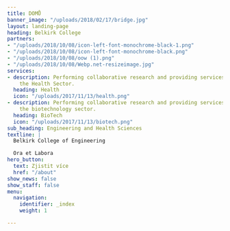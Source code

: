 ```yaml
---
title: DOMŮ
banner_image: "/uploads/2018/02/17/bridge.jpg"
layout: landing-page
heading: Belkirk College
partners:
- "/uploads/2018/10/08/icon-left-font-monochrome-black-1.png"
- "/uploads/2018/10/08/icon-left-font-monochrome-black.png"
- "/uploads/2018/10/08/oow (1).png"
- "/uploads/2018/10/08/Webp.net-resizeimage.jpg"
services:
- description: Performing collaborative research and providing services to support
    the Health Sector.
  heading: Health
  icon: "/uploads/2017/11/13/health.png"
- description: Performing collaborative research and providing services to support
    the biotechnology sector.
  heading: BioTech
  icon: "/uploads/2017/11/13/biotech.png"
sub_heading: Engineering and Health Sciences
textline: |
  Belkirk College of Engineering

  Ora et Labora
hero_button:
  text: Zjistit více
  href: "/about"
show_news: false
show_staff: false
menu:
  navigation:
    identifier: _index
    weight: 1

---
```

